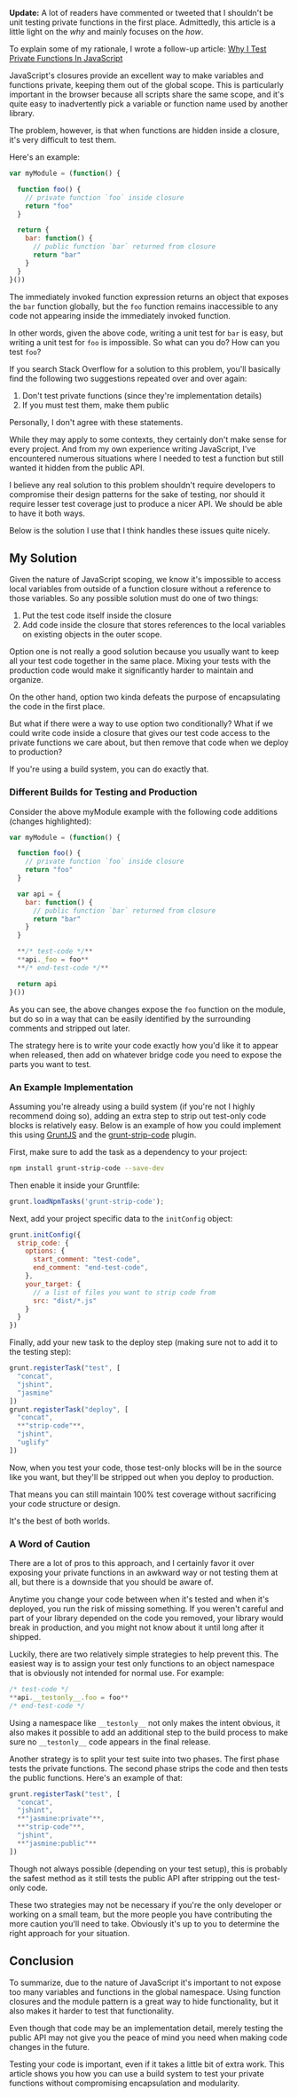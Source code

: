 <div class="Info">

**Update:** A lot of readers have commented or tweeted that I shouldn't be unit testing private functions in the first place. Admittedly, this article is a little light on the *why* and mainly focuses on the *how*.

To explain some of my rationale, I wrote a follow-up article: [Why I Test Private Functions In JavaScript](/articles/why-i-test-private-functions-in-javascript/)

</div>

JavaScript's closures provide an excellent way to make variables and functions private, keeping them out of the global scope. This is particularly important in the browser because all scripts share the same scope, and it's quite easy to inadvertently pick a variable or function name used by another library.

The problem, however, is that when functions are hidden inside a closure, it's very difficult to test them.

Here's an example:

```javascript
var myModule = (function() {

  function foo() {
    // private function `foo` inside closure
    return "foo"
  }

  return {
    bar: function() {
      // public function `bar` returned from closure
      return "bar"
    }
  }
}())
```

The immediately invoked function expression returns an object that exposes the `bar` function globally, but the `foo` function remains inaccessible to any code not appearing inside the immediately invoked function.

In other words, given the above code, writing a unit test for `bar` is easy, but writing a unit test for `foo` is impossible. So what can you do? How can you test `foo`?

If you search Stack Overflow for a solution to this problem, you'll basically find the following two suggestions repeated over and over again:

1. Don't test private functions (since they're implementation details)
2. If you must test them, make them public

Personally, I don't agree with these statements.

While they may apply to some contexts, they certainly don't make sense for every project. And from my own experience writing JavaScript, I've encountered numerous situations where I needed to test a function but still wanted it hidden from the public API.

I believe any real solution to this problem shouldn't require developers to compromise their design patterns for the sake of testing, nor should it require lesser test coverage just to produce a nicer API. We should be able to have it both ways.

Below is the solution I use that I think handles these issues quite nicely.

## My Solution

Given the nature of JavaScript scoping, we know it's impossible to access local variables from outside of a function closure without a reference to those variables. So any possible solution must do one of two things:

1. Put the test code itself inside the closure
2. Add code inside the closure that stores references to the local variables on existing objects in the outer scope.

Option one is not really a good solution because you usually want to keep all your test code together in the same place. Mixing your tests with the production code would make it significantly harder to maintain and organize.

On the other hand, option two kinda defeats the purpose of encapsulating the code in the first place.

But what if there were a way to use option two conditionally? What if we could write code inside a closure that gives our test code access to the private functions we care about, but then remove that code when we deploy to production?

If you're using a build system, you can do exactly that.

### Different Builds for Testing and Production

Consider the above myModule example with the following code additions (changes highlighted):

```javascript
var myModule = (function() {

  function foo() {
    // private function `foo` inside closure
    return "foo"
  }

  var api = {
    bar: function() {
      // public function `bar` returned from closure
      return "bar"
    }
  }

  **/* test-code */**
  **api._foo = foo**
  **/* end-test-code */**

  return api
}())
```

As you can see, the above changes expose the `foo` function on the module, but do so in a way that can be easily identified by the surrounding comments and stripped out later.

The strategy here is to write your code exactly how you'd like it to appear when released, then add on whatever bridge code you need to expose the parts you want to test.

### An Example Implementation

Assuming you're already using a build system (if you're not I highly recommend doing so), adding an extra step to strip out test-only code blocks is relatively easy. Below is an example of how you could implement this using [GruntJS](http://gruntjs.com/) and the [grunt-strip-code](https://github.com/philipwalton/grunt-strip-code) plugin.

First, make sure to add the task as a dependency to your project:

```bash
npm install grunt-strip-code --save-dev
```

Then enable it inside your Gruntfile:

```javascript
grunt.loadNpmTasks('grunt-strip-code');
```

Next, add your project specific data to the `initConfig` object:

```javascript
grunt.initConfig({
  strip_code: {
    options: {
      start_comment: "test-code",
      end_comment: "end-test-code",
    },
    your_target: {
      // a list of files you want to strip code from
      src: "dist/*.js"
    }
  }
})
```

Finally, add your new task to the deploy step (making sure not to add it to the testing step):

```javascript
grunt.registerTask("test", [
  "concat",
  "jshint",
  "jasmine"
])
grunt.registerTask("deploy", [
  "concat",
  **"strip-code"**,
  "jshint",
  "uglify"
])
```

Now, when you test your code, those test-only blocks will be in the source like you want, but they'll be stripped out when you deploy to production.

That means you can still maintain 100% test coverage without sacrificing your code structure or design.

It's the best of both worlds.

### A Word of Caution

There are a lot of pros to this approach, and I certainly favor it over exposing your private functions in an awkward way or not testing them at all, but there is a downside that you should be aware of.

Anytime you change your code between when it's tested and when it's deployed, you run the risk of missing something. If you weren't careful and part of your library depended on the code you removed, your library would break in production, and you might not know about it until long after it shipped.

Luckily, there are two relatively simple strategies to help prevent this. The easiest way is to assign your test only functions to an object namespace that is obviously not intended for normal use. For example:

```javascript
/* test-code */
**api.__testonly__.foo = foo**
/* end-test-code */
```

Using a namespace like `__testonly__` not only makes the intent obvious, it also makes it possible to add an additional step to the build process to make sure no `__testonly__` code appears in the final release.

Another strategy is to split your test suite into two phases. The first phase tests the private functions. The second phase strips the code and then tests the public functions. Here's an example of that:

```javascript
grunt.registerTask("test", [
  "concat",
  "jshint",
  **"jasmine:private"**,
  **"strip-code"**,
  "jshint",
  **"jasmine:public"**
])
```

Though not always possible (depending on your test setup), this is probably the safest method as it still tests the public API after stripping out the test-only code.

These two strategies may not be necessary if you're the only developer or working on a small team, but the more people you have contributing the more caution you'll need to take. Obviously it's up to you to determine the right approach for your situation.

## Conclusion

To summarize, due to the nature of JavaScript it's important to not expose too many variables and functions in the global namespace. Using function closures and the module pattern is a great way to hide functionality, but it also makes it harder to test that functionality.

Even though that code may be an implementation detail, merely testing the public API may not give you the peace of mind you need when making code changes in the future.

Testing your code is important, even if it takes a little bit of extra work. This article shows you how you can use a build system to test your private functions without compromising encapsulation and modularity.
